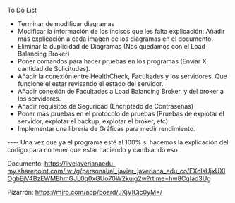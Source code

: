 To Do List

- Terminar de modificar diagramas
- Modificar la información de los incisos que les falta explicación: Añadir más explicación a cada imagen de los diagramas en el documento.
- Eliminar la duplicidad de Diagramas (Nos quedamos con el Load Balancing Broker)
- Poner comandos para hacer pruebas en los programas (Enviar X cantidad de Solicitudes).
- Añadir la conexión entre HealthCheck, Facultades y los servidores. Que funcione el estar revisando el estado del servidor.
- Añadir conexión de Facultades a Load Balancing Broker, y del broker a los servidores.
- Añadir requisitos de Seguridad (Encriptado de Contraseñas)
- Poner más pruebas en el protocolo de pruebas (Pruebas de explotar el servidor, explotar el backup, explotar el broker, etc)
- Implementar una librería de Gráficas para medir rendimiento.

---- Una vez que ya el programa esté al 100% si hacemos la explicación del código para no tener que estar haciendo y cambiando eso


Documento: https://livejaverianaedu-my.sharepoint.com/:w:/g/personal/al_javier_javeriana_edu_co/EXcIsUjxUXlOgbEjV4BzEWMBhmGJL0q0xGUo70W2kuig2w?rtime=hw8CqIad3Ug

Pizarrón: https://miro.com/app/board/uXjVICic0yM=/
